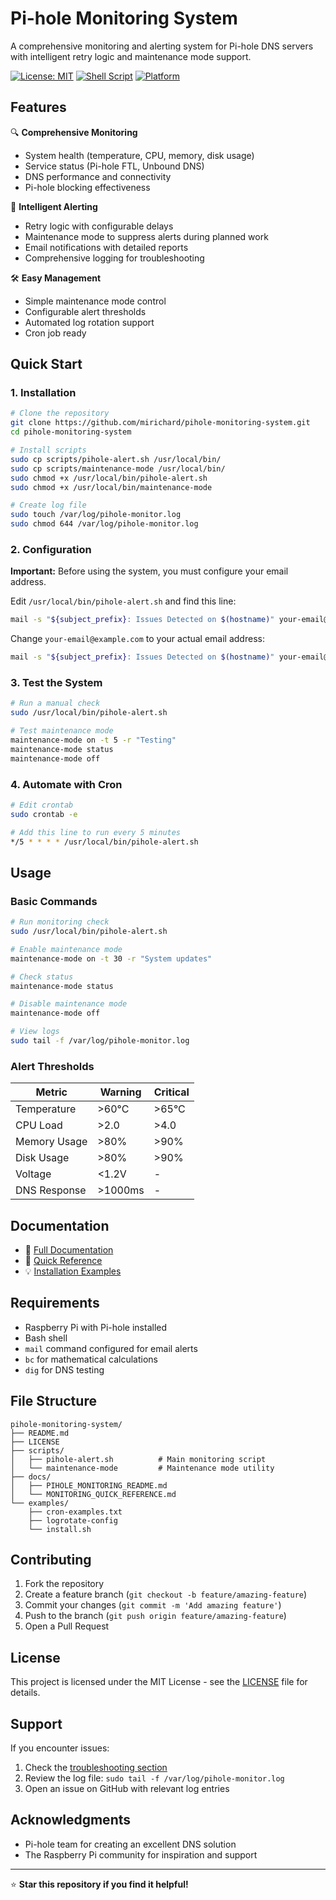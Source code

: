 # Pi-hole Monitoring System

A comprehensive monitoring and alerting system for Pi-hole DNS servers with intelligent retry logic and maintenance mode support.

[![License: MIT](https://img.shields.io/badge/License-MIT-yellow.svg)](https://opensource.org/licenses/MIT)
[![Shell Script](https://img.shields.io/badge/Shell-Bash-green.svg)](https://www.gnu.org/software/bash/)
[![Platform](https://img.shields.io/badge/Platform-Raspberry%20Pi-red.svg)](https://www.raspberrypi.org/)

## Features

🔍 **Comprehensive Monitoring**
- System health (temperature, CPU, memory, disk usage)
- Service status (Pi-hole FTL, Unbound DNS)
- DNS performance and connectivity
- Pi-hole blocking effectiveness

🔄 **Intelligent Alerting**
- Retry logic with configurable delays
- Maintenance mode to suppress alerts during planned work
- Email notifications with detailed reports
- Comprehensive logging for troubleshooting

🛠️ **Easy Management**
- Simple maintenance mode control
- Configurable alert thresholds
- Automated log rotation support
- Cron job ready

## Quick Start

### 1. Installation

```bash
# Clone the repository
git clone https://github.com/mirichard/pihole-monitoring-system.git
cd pihole-monitoring-system

# Install scripts
sudo cp scripts/pihole-alert.sh /usr/local/bin/
sudo cp scripts/maintenance-mode /usr/local/bin/
sudo chmod +x /usr/local/bin/pihole-alert.sh
sudo chmod +x /usr/local/bin/maintenance-mode

# Create log file
sudo touch /var/log/pihole-monitor.log
sudo chmod 644 /var/log/pihole-monitor.log
```

### 2. Configuration

**Important:** Before using the system, you must configure your email address.

Edit `/usr/local/bin/pihole-alert.sh` and find this line:
```bash
mail -s "${subject_prefix}: Issues Detected on $(hostname)" your-email@example.com
```

Change `your-email@example.com` to your actual email address:
```bash
mail -s "${subject_prefix}: Issues Detected on $(hostname)" your-email@domain.com
```

### 3. Test the System

```bash
# Run a manual check
sudo /usr/local/bin/pihole-alert.sh

# Test maintenance mode
maintenance-mode on -t 5 -r "Testing"
maintenance-mode status
maintenance-mode off
```

### 4. Automate with Cron

```bash
# Edit crontab
sudo crontab -e

# Add this line to run every 5 minutes
*/5 * * * * /usr/local/bin/pihole-alert.sh
```

## Usage

### Basic Commands

```bash
# Run monitoring check
sudo /usr/local/bin/pihole-alert.sh

# Enable maintenance mode
maintenance-mode on -t 30 -r "System updates"

# Check status
maintenance-mode status

# Disable maintenance mode
maintenance-mode off

# View logs
sudo tail -f /var/log/pihole-monitor.log
```

### Alert Thresholds

| Metric | Warning | Critical |
|--------|---------|----------|
| Temperature | >60°C | >65°C |
| CPU Load | >2.0 | >4.0 |
| Memory Usage | >80% | >90% |
| Disk Usage | >80% | >90% |
| Voltage | <1.2V | - |
| DNS Response | >1000ms | - |

## Documentation

- 📖 [Full Documentation](docs/PIHOLE_MONITORING_README.md)
- 🔧 [Quick Reference](docs/MONITORING_QUICK_REFERENCE.md)
- 💡 [Installation Examples](examples/)

## Requirements

- Raspberry Pi with Pi-hole installed
- Bash shell
- `mail` command configured for email alerts
- `bc` for mathematical calculations
- `dig` for DNS testing

## File Structure

```
pihole-monitoring-system/
├── README.md
├── LICENSE
├── scripts/
│   ├── pihole-alert.sh          # Main monitoring script
│   └── maintenance-mode         # Maintenance mode utility
├── docs/
│   ├── PIHOLE_MONITORING_README.md
│   └── MONITORING_QUICK_REFERENCE.md
└── examples/
    ├── cron-examples.txt
    ├── logrotate-config
    └── install.sh
```

## Contributing

1. Fork the repository
2. Create a feature branch (`git checkout -b feature/amazing-feature`)
3. Commit your changes (`git commit -m 'Add amazing feature'`)
4. Push to the branch (`git push origin feature/amazing-feature`)
5. Open a Pull Request

## License

This project is licensed under the MIT License - see the [LICENSE](LICENSE) file for details.

## Support

If you encounter issues:

1. Check the [troubleshooting section](docs/PIHOLE_MONITORING_README.md#troubleshooting)
2. Review the log file: `sudo tail -f /var/log/pihole-monitor.log`
3. Open an issue on GitHub with relevant log entries

## Acknowledgments

- Pi-hole team for creating an excellent DNS solution
- The Raspberry Pi community for inspiration and support

---

⭐ **Star this repository if you find it helpful!**
